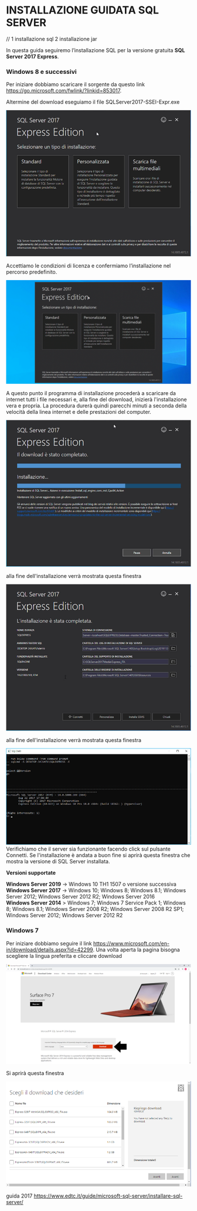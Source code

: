 # INSTALLAZIONE GUIDATA SQL SERVER 

// 1 installazione sql
   2 installazione jar
   
In questa guida seguiremo l’installazione SQL per la versione gratuita **SQL Server 2017 Express**.

### Windows 8 e successivi

Per iniziare dobbiamo scaricare il sorgente da questo link https://go.microsoft.com/fwlink/?linkid=853017.

Altermine del download eseguiamo il file SQLServer2017-SSEI-Expr.exe
 
![a](/Immagini/Installazione/img1.jpg)

Accettiamo le condizioni di licenza e confermiamo l’installazione nel percorso predefinito.

![a](/Immagini/Installazione/img2.gif)

A questo punto il programma di installazione procederà a scaricare da internet tutti i file necessari e, alla fine del download, inizierà l'installazione vera e propria. 
La procedura durerà quindi parecchi minuti a seconda della velocità della linea internet e delle prestazioni del computer. <br>

![a](/Immagini/Installazione/img3.jpg)

alla fine dell'installazione verrà mostrata questa finestra 

![a](/Immagini/Installazione/img4.jpg)


alla fine dell'installazione verrà mostrata questa finestra 

 ![a](/Immagini/Installazione/img5.jpg)
Verifichiamo che il server sia funzionante facendo click sul pulsante Connetti. Se l'installazione è andata a buon fine si aprirà questa finestra che mostra la versione di SQL Server installata. <br></p>


**Versioni supportate**

**Windows Server 2019** -> Windows 10 TH1 1507 o versione successiva <br>
**Windows Server 2017** -> Windows 10; Windows 8; Windows 8.1; Windows Server 2012; Windows Server 2012 R2; Windows Server 2016 <br> 
**Windows Server 2014** > Windows 7; Windows 7 Service Pack 1; Windows 8; Windows 8.1; Windows Server 2008 R2; Windows Server 2008 R2 SP1; Windows Server 2012; Windows Server 2012 R2 

### Windows 7

Per iniziare dobbiamo seguire il link https://www.microsoft.com/en-in/download/details.aspx?id=42299. Una volta aperta la pagina bisogna scegliere la lingua preferita e cliccare download

![a](/Immagini/Installazione/14img.PNG)

Si aprirà questa finestra 

![a](/Immagini/Installazione/14img2.PNG)

guida 2017
https://www.edtc.it/guide/microsoft-sql-server/installare-sql-server/
